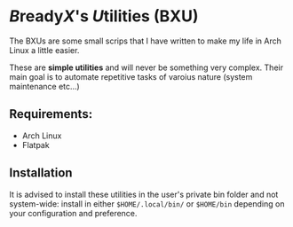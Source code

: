 # *B*ready*X*'s *U*tilities (BXU)
The BXUs are some small scrips that I have written to make my life in Arch Linux a little easier.

These are **simple utilities** and will never be something very complex. Their main goal is to automate repetitive tasks of varoius nature (system maintenance etc...)

## Requirements:

- Arch Linux
- Flatpak

## Installation
It is advised to install these utilities in the user's private bin folder and not system-wide: install in either `$HOME/.local/bin/` or `$HOME/bin` depending on your configuration and preference.
